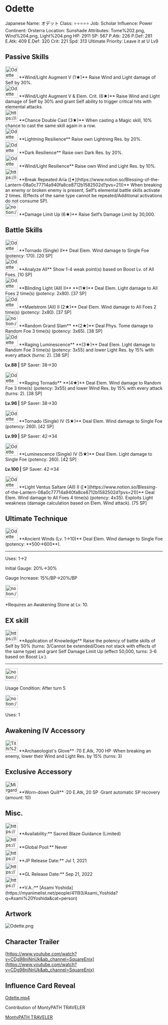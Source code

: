 # Odette

Japanese Name: オデット
Class: ⭐️⭐️⭐️⭐️⭐️
Job: Scholar
Influence: Power
Continent: Orsterra
Location: Sunshade
Attributes: Tome%202.png, Wind%204.png, Light%204.png
HP: 2911
SP: 567
P.Atk: 226
P.Def: 281
E.Atk: 409
E.Def: 320
Crit: 221
Spd: 313
Ultimate Priority: Leave it at U Lv9

## Passive Skills

<aside>
<img src="Odette%206fcff801aead446d9862d53300baff81/WindLight_Augment.png" alt="Odette%206fcff801aead446d9862d53300baff81/WindLight_Augment.png" width="40px" /> **Wind/Light Augment V (1★)**
Raise Wind and Light damage of Self by 30%.

<aside>
<img src="Odette%206fcff801aead446d9862d53300baff81/WindLight_Augment.png" alt="Odette%206fcff801aead446d9862d53300baff81/WindLight_Augment.png" width="40px" /> **Wind/Light Augment V & Elem. Crit. (6★)**
Raise Wind and Light damage of Self by 30% and grant Self ability to trigger critical hits with elemental attacks.

</aside>

</aside>

<aside>
<img src="https://img.game8.jp/6974757/32d91e4cab8447d366e20e2ffc44e560.png/show" alt="https://img.game8.jp/6974757/32d91e4cab8447d366e20e2ffc44e560.png/show" width="40px" /> **Chance Double Cast (3★)**
When casting a Magic skill, 10% chance to cast the same skill again in a row.

</aside>

<aside>
<img src="Odette%206fcff801aead446d9862d53300baff81/Lightning_Resilience.png" alt="Odette%206fcff801aead446d9862d53300baff81/Lightning_Resilience.png" width="40px" /> **Lightning Resilience**
Raise own Lightning Res. by 20%.

</aside>

<aside>
<img src="Odette%206fcff801aead446d9862d53300baff81/Dark_Resilience.png" alt="Odette%206fcff801aead446d9862d53300baff81/Dark_Resilience.png" width="40px" /> **Dark Resilience**
Raise own Dark Res. by 20%.

</aside>

<aside>
<img src="Odette%206fcff801aead446d9862d53300baff81/WindLight_Resilience.png" alt="Odette%206fcff801aead446d9862d53300baff81/WindLight_Resilience.png" width="40px" /> **Wind/Light Resilience**
Raise own Wind and Light Res. by 10%.

</aside>

<aside>
<img src="https://img.game8.jp/6974757/32d91e4cab8447d366e20e2ffc44e560.png/show" alt="https://img.game8.jp/6974757/32d91e4cab8447d366e20e2ffc44e560.png/show" width="40px" /> **Break Repeated Aria ([✦](https://www.notion.so/Blessing-of-the-Lantern-08a0c77714a940fa8ce8712b1582502d?pvs=21))**
When breaking an enemy or broken enemy is present, Self’s elemental battle skills activate 2 times. (Effects of the same type cannot be repeated/Additional activations do not consume SP).

</aside>

<aside>
<img src="notion://custom_emoji/2482af5e-3bb7-4af8-a110-df4150e44521/17debbc6-5396-80a6-933a-007af3a7f551" alt="notion://custom_emoji/2482af5e-3bb7-4af8-a110-df4150e44521/17debbc6-5396-80a6-933a-007af3a7f551" width="40px" /> **Damage Limit Up (6★)**
Raise Self’s Damage Limit by 30,000.

</aside>

## Battle Skills

<aside>
<img src="Odette%206fcff801aead446d9862d53300baff81/Wind.png" alt="Odette%206fcff801aead446d9862d53300baff81/Wind.png" width="40px" /> **Tornado (Single) II**
Deal Elem. Wind damage to Single Foe (potency: 170). [20 SP]

</aside>

<aside>
<img src="Odette%206fcff801aead446d9862d53300baff81/Analyze.png" alt="Odette%206fcff801aead446d9862d53300baff81/Analyze.png" width="40px" /> **Analyze All**
Show 1-4 weak point(s) based on Boost Lv. of All Foes. [10 SP]

</aside>

<aside>
<img src="Odette%206fcff801aead446d9862d53300baff81/Light.png" alt="Odette%206fcff801aead446d9862d53300baff81/Light.png" width="40px" /> **Blinding Light (All) II** **(1★)**
Deal Elem. Light damage to All Foes 2 time(s) (potency: 2x80). [37 SP]

</aside>

<aside>
<img src="Odette%206fcff801aead446d9862d53300baff81/Wind%201.png" alt="Odette%206fcff801aead446d9862d53300baff81/Wind%201.png" width="40px" /> **Maelstrom (All) II (2★)**
Deal Elem. Wind damage to All Foes 2 time(s) (potency: 2x80). [37 SP]

</aside>

<aside>
<img src="notion://custom_emoji/2482af5e-3bb7-4af8-a110-df4150e44521/12bebbc6-5396-804d-b24a-007aae2ce309" alt="notion://custom_emoji/2482af5e-3bb7-4af8-a110-df4150e44521/12bebbc6-5396-804d-b24a-007aae2ce309" width="40px" /> **Random Grand Slam** **(2★)**
Deal Phys. Tome damage to Random Foe 3 time(s) (potency: 3x65). [38 SP]

</aside>

<aside>
<img src="Odette%206fcff801aead446d9862d53300baff81/Light%201.png" alt="Odette%206fcff801aead446d9862d53300baff81/Light%201.png" width="40px" /> **Raging Luminescence** **(3★)**
Deal Elem. Light damage to Random Foe 3 time(s) (potency: 3x55) and lower Light Res. by 15% with every attack (turns: 2). [38 SP]

**Lv.88 |** SP Saver: 38→30

</aside>

<aside>
<img src="Odette%206fcff801aead446d9862d53300baff81/Wind%202.png" alt="Odette%206fcff801aead446d9862d53300baff81/Wind%202.png" width="40px" /> **Raging Tornado** **(4★)**
Deal Elem. Wind damage to Random Foe 3 time(s) (potency: 3x55) and lower Wind Res. by 15% with every attack (turns: 2). [38 SP]

**Lv.96 |** SP Saver: 38→30

</aside>

<aside>
<img src="Odette%206fcff801aead446d9862d53300baff81/Wind%203.png" alt="Odette%206fcff801aead446d9862d53300baff81/Wind%203.png" width="40px" /> **Tornado (Single) IV (5★)**
Deal Elem. Wind damage to Single Foe (potency: 260). [42 SP]

**Lv.99 |** SP Saver: 42→34

</aside>

<aside>
<img src="Odette%206fcff801aead446d9862d53300baff81/Light%202.png" alt="Odette%206fcff801aead446d9862d53300baff81/Light%202.png" width="40px" /> **Luminescence (Single) IV (5★)**
Deal Elem. Light damage to Single Foe (potency: 260). [42 SP]

**Lv.100 |** SP Saver: 42→34

</aside>

<aside>
<img src="Odette%206fcff801aead446d9862d53300baff81/Wind%203.png" alt="Odette%206fcff801aead446d9862d53300baff81/Wind%203.png" width="40px" /> **Light Ventus Saltare (All) II ([✦](https://www.notion.so/Blessing-of-the-Lantern-08a0c77714a940fa8ce8712b1582502d?pvs=21))**
Deal Elem. Wind damage to All Foes 4 time(s) (potency: 4x35). Exploits Light weakness (damage calculation based on Elem. Wind attack). [75 SP]

</aside>

## Ultimate Technique

<aside>
<img src="Odette%206fcff801aead446d9862d53300baff81/Wind%204.png" alt="Odette%206fcff801aead446d9862d53300baff81/Wind%204.png" width="40px" /> **Ancient Winds (Lv. 1→10)**
Deal Elem. Wind damage to Single Foe (potency: **500→600**).

---

Uses:
1→2

Initial Gauge:
20%→30%

Gauge Increase:
15%/BP→20%/BP

<aside>
<img src="notion://custom_emoji/2482af5e-3bb7-4af8-a110-df4150e44521/182ebbc6-5396-80af-9978-007ac248795b" alt="notion://custom_emoji/2482af5e-3bb7-4af8-a110-df4150e44521/182ebbc6-5396-80af-9978-007ac248795b" width="40px" />

*Requires an Awakening Stone at Lv. 10.

</aside>

</aside>

## EX skill

<aside>
<img src="https://img.game8.jp/6909195/fb1af3b553f4112d4403e0f7452fd2a2.png/show" alt="https://img.game8.jp/6909195/fb1af3b553f4112d4403e0f7452fd2a2.png/show" width="40px" /> **Application of Knowledge**
Raise the potency of battle skills of Self by 50% (turns: 3/Cannot be extended/Does not stack with effects of the same type) and grant Self Damage Limit Up (effect 50,000, turns: 3-6 based on Boost Lv.).

---

<aside>
<img src="notion://custom_emoji/2482af5e-3bb7-4af8-a110-df4150e44521/137ebbc6-5396-802c-b9bc-007a54884b6f" alt="notion://custom_emoji/2482af5e-3bb7-4af8-a110-df4150e44521/137ebbc6-5396-802c-b9bc-007a54884b6f" width="40px" />

Usage Condition: After turn 5

</aside>

<aside>
<img src="notion://custom_emoji/2482af5e-3bb7-4af8-a110-df4150e44521/137ebbc6-5396-80ba-9f36-007a936447ac" alt="notion://custom_emoji/2482af5e-3bb7-4af8-a110-df4150e44521/137ebbc6-5396-80ba-9f36-007a936447ac" width="40px" />

Uses: 1

</aside>

</aside>

## Awakening IV Accessory

<aside>
<img src="Tithi%206b0b78e90f9c46239c270d011403c015/Awakening_IV.png" alt="Tithi%206b0b78e90f9c46239c270d011403c015/Awakening_IV.png" width="40px" /> **Archaeologist's Glove**
·70 E.Atk, 700 HP
·When breaking an enemy, lower their Wind and Light Res. by 15% (turns: 3)

</aside>

## Exclusive Accessory

<aside>
<img src="Mirgardi%2029ec927fa9cf4c948283a48835391aa5/Accessory.png" alt="Mirgardi%2029ec927fa9cf4c948283a48835391aa5/Accessory.png" width="40px" /> **Worn-down Quill**
·20 E.Atk, 20 SP
·Grant automatic SP recovery (amount: 10)

</aside>

## Misc.

<aside>
<img src="https://www.notion.so/icons/gift_gray.svg" alt="https://www.notion.so/icons/gift_gray.svg" width="40px" /> **Availability:** Sacred Blaze Guidance (Limited)

</aside>

<aside>
<img src="https://www.notion.so/icons/globe_gray.svg" alt="https://www.notion.so/icons/globe_gray.svg" width="40px" /> **Global Pool:** Never

</aside>

<aside>
<img src="https://www.notion.so/icons/calendar_red.svg" alt="https://www.notion.so/icons/calendar_red.svg" width="40px" /> **JP Release Date:**
Jul 1, 2021

</aside>

<aside>
<img src="https://www.notion.so/icons/calendar_blue.svg" alt="https://www.notion.so/icons/calendar_blue.svg" width="40px" /> **GL Release Date:**
Sep 21, 2022

</aside>

<aside>
<img src="https://www.notion.so/icons/microphone_gray.svg" alt="https://www.notion.so/icons/microphone_gray.svg" width="40px" /> **V.A.:** [Asami Yoshida](https://myanimelist.net/people/41193/Asami_Yoshida?q=Asami%20Yoshida&cat=person)

</aside>

## Artwork

![Odette.png](Odette%206fcff801aead446d9862d53300baff81/Odette.png)

## Character Trailer

[https://www.youtube.com/watch?v=CDg98niNnUk&ab_channel=SquareEnix](https://www.youtube.com/watch?v=CDg98niNnUk&ab_channel=SquareEnix)

## Influence Card Reveal

[Odette.mp4](Odette%206fcff801aead446d9862d53300baff81/Odette.mp4)

Contribution of MontyPATH TRAVELER

[MontyPATH TRAVELER](https://www.youtube.com/@MontyPATHTRAVELER)